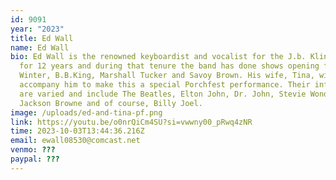 ```yaml
---
id: 9091
year: "2023"
title: Ed Wall
name: Ed Wall
bio: Ed Wall is the renowned keyboardist and vocalist for the J.b. Kline band
  for 12 years and during that tenure the band has done shows opening for Johnny
  Winter, B.B.King, Marshall Tucker and Savoy Brown. His wife, Tina, will
  accompany him to make this a special Porchfest performance. Their influences
  are varied and include The Beatles, Elton John, Dr. John, Stevie Wonder,
  Jackson Browne and of course, Billy Joel.
image: /uploads/ed-and-tina-pf.png
link: https://youtu.be/o0nrQiCm4SU?si=vwwny00_pRwq4zNR
time: 2023-10-03T13:44:36.216Z
email: ewall08530@comcast.net
venmo: ???
paypal: ???
---
```

